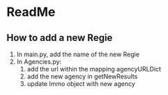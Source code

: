 # ReadMe
## How to add a new Regie
1. In main.py, add the name of the new Regie
2. In Agencies.py: 
   1. add the url within the mapping agencyURLDict
   2. add the new agency in getNewResults
   3. update Immo object with new agency